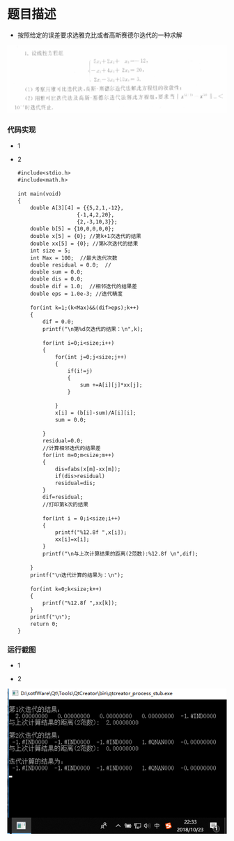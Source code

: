# 题目描述

* 按照给定的误差要求选雅克比或者高斯赛德尔迭代的一种求解


<div align="center"><img src="./img/按照给定的误差要求选雅克比或者高斯赛德尔迭代的一种求解.png"/></div>

### 代码实现

* 1



* 2

      #include<stdio.h>
      #include<math.h>

      int main(void)
      {
          double A[3][4] = {{5,2,1,-12},
                         {-1,4,2,20},
                         {2,-3,10,3}};
          double b[5] = {10,0,0,0,0};
          double x[5] = {0}; //第k+1次迭代的结果
          double xx[5] = {0}; //第k次迭代的结果
          int size = 5;
          int Max = 100;  //最大迭代次数
          double residual = 0.0;  //
          double sum = 0.0;
          double dis = 0.0;
          double dif = 1.0;  //相邻迭代的结果差
          double eps = 1.0e-3; //迭代精度

          for(int k=1;(k<Max)&&(dif>eps);k++)
          {
              dif = 0.0;
              printf("\n第%d次迭代的结果：\n",k);

              for(int i=0;i<size;i++)
              {
                  for(int j=0;j<size;j++)
                  {
                      if(i!=j)
                      {
                          sum +=A[i][j]*xx[j];
                      }

                  }
                  x[i] = (b[i]-sum)/A[i][i];
                  sum = 0.0;

              }
              residual=0.0;
              //计算相邻迭代的结果差
              for(int m=0;m<size;m++)
              {
                  dis=fabs(x[m]-xx[m]);
                  if(dis>residual)
                  residual=dis;
              }
              dif=residual;
              //打印第k次的结果

              for(int i = 0;i<size;i++)
              {
                  printf("%12.8f ",x[i]);
                  xx[i]=x[i];
              }
              printf("\n与上次计算结果的距离(2范数):%12.8f \n",dif);

          }
          printf("\n迭代计算的结果为：\n");

          for(int k=0;k<size;k++)
          {
              printf("%12.8f ",xx[k]);
          }
          printf("\n");
          return 0;
      }
### 运行截图

* 1


* 2


<div align="center"><img src="./img/按照给定的误差要求选雅克比或者高斯赛德尔迭代的一种求解2.png"/></div>


